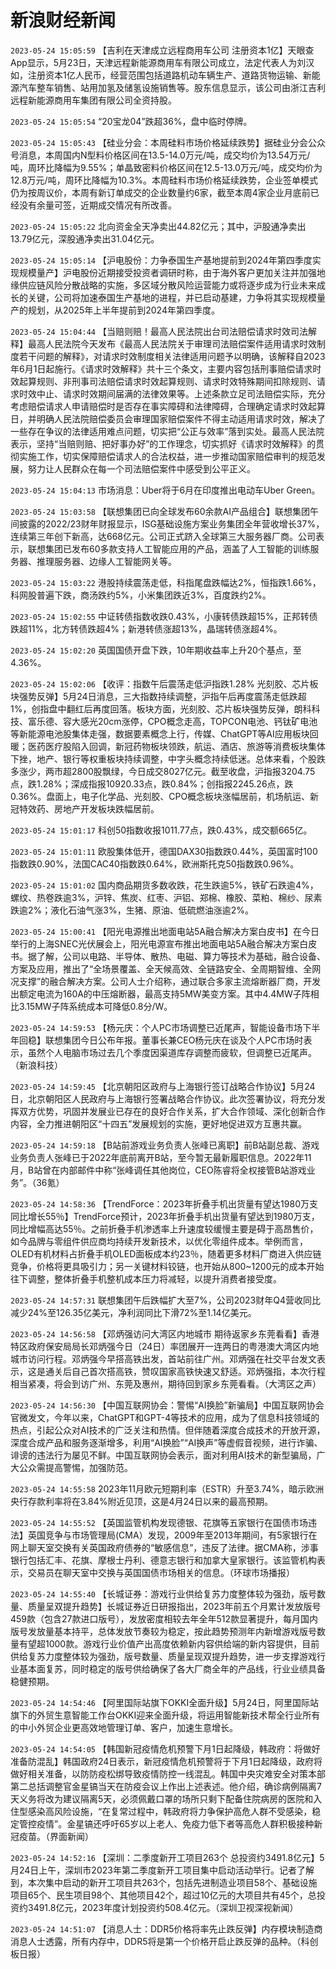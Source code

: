 # 新浪财经新闻
`2023-05-24 15:05:59` 【吉利在天津成立远程商用车公司 注册资本1亿】天眼查App显示，5月23日，天津远程新能源商用车有限公司成立，法定代表人为刘汉如，注册资本1亿人民币，经营范围包括道路机动车辆生产、道路货物运输、新能源汽车整车销售、站用加氢及储氢设施销售等。股东信息显示，该公司由浙江吉利远程新能源商用车集团有限公司全资持股。

`2023-05-24 15:05:54` “20宝龙04”跌超36%，盘中临时停牌。

`2023-05-24 15:05:43` 【硅业分会：本周硅料市场价格延续跌势】据硅业分会公众号消息，本周国内N型料价格区间在13.5-14.0万元/吨，成交均价为13.54万元/吨，周环比降幅为9.55%；单晶致密料价格区间在12.5-13.0万元/吨，成交均价为12.8万元/吨，周环比降幅为10.3%。本周硅料市场价格延续跌势，企业签单模式仍为按周议价，本周有新订单成交的企业数量约6家，截至本周4家企业月底前已经没有余量可签，近期成交情况有所改善。

`2023-05-24 15:05:22` 北向资金全天净卖出44.82亿元；其中，沪股通净卖出13.79亿元，深股通净卖出31.04亿元。

`2023-05-24 15:05:14` 【沪电股份：力争泰国生产基地提前到2024年第四季度实现规模量产】沪电股份近期接受投资者调研时称，由于海外客户更加关注并加强地缘供应链风险分散战略的实施，多区域分散风险运营能力或将逐步成为行业未来成长的关键，公司将加速泰国生产基地的进程，并已启动基建，力争将其实现规模量产的规划，从2025年上半年提前到2024年第四季度。

`2023-05-24 15:04:44` 【当赔则赔！最高人民法院出台司法赔偿请求时效司法解释】最高人民法院今天发布《最高人民法院关于审理司法赔偿案件适用请求时效制度若干问题的解释》，对请求时效制度相关法律适用问题予以明确，该解释自2023年6月1日起施行。《请求时效解释》共十三个条文，主要内容包括刑事赔偿请求时效起算规则、非刑事司法赔偿请求时效起算规则、请求时效特殊期间扣除规则、请求时效中止、请求时效期间届满的法律效果等。上述条款立足司法赔偿实际，充分考虑赔偿请求人申请赔偿时是否存在事实障碍和法律障碍，合理确定请求时效起算日，并明确人民法院赔偿委员会审理国家赔偿案件不得主动适用请求时效，解决了一些存在争议的法律适用难点问题，切实把“公正与效率”落到实处。最高人民法院表示，坚持“当赔则赔、把好事办好”的工作理念，切实抓好《请求时效解释》的贯彻实施工作，切实保障赔偿请求人的合法权益，进一步推动国家赔偿审判的规范发展，努力让人民群众在每一个司法赔偿案件中感受到公平正义。

`2023-05-24 15:04:13` 市场消息：Uber将于6月在印度推出电动车Uber Green。

`2023-05-24 15:03:58` 【联想集团已向全球发布60余款AI产品组合】联想集团午间披露的2022/23财年财报显示，ISG基础设施方案业务集团全年营收增长37%，连续第三年创下新高，达668亿元。公司正式跻入全球第三大服务器厂商。公司表示，联想集团已发布60多款支持人工智能应用的产品，涵盖了人工智能的训练服务器、推理服务器、边缘人工智能网关等。

`2023-05-24 15:03:22` 港股持续震荡走低，科指尾盘跌幅达2%，恒指跌1.66%，科网股普遍下跌，商汤跌约5%，小米集团跌近3%，百度跌约2%。

`2023-05-24 15:02:55` 中证转债指数收跌0.43%，小康转债跌超15%，正邦转债跌超11%，北方转债跌超4%；新港转债涨超13%，晶瑞转债涨超4%。

`2023-05-24 15:02:20` 英国国债开盘下跌，10年期收益率上升20个基点，至4.36%。

`2023-05-24 15:02:06` 【收评：指数午后震荡走低沪指跌1.28% 光刻胶、芯片板块强势反弹】5月24日消息，三大指数持续调整，沪指午后再度震荡走低跌超1%，创指盘中翻红后再度回落。板块方面，光刻胶、芯片板块强势反弹，朗科科技、富乐德、容大感光20cm涨停，CPO概念走高，TOPCON电池、钙钛矿电池等新能源电池股集体走强，数据要素概念上行，传媒、ChatGPT等AI应用板块回暖；医药医疗股陷入回调，新冠药物板块领跌，航运、酒店、旅游等消费板块集体下挫，地产、银行等权重板块持续调整，中字头概念持续低迷。总体来看，个股跌多涨少，两市超2800股飘绿，今日成交8027亿元。截至收盘，沪指报3204.75点，跌1.28%；深成指报10920.33点，跌0.84%；创指报2245.26点，跌0.36%。盘面上，电子化学品、光刻胶、CPO概念板块涨幅居前，机场航运、新冠特效药、房地产开发板块跌幅居前。

`2023-05-24 15:01:17` 科创50指数收报1011.77点，跌0.43%，成交额665亿。

`2023-05-24 15:01:11` 欧股集体低开，德国DAX30指数跌0.44%，英国富时100指数跌0.90%，法国CAC40指数跌0.64%，欧洲斯托克50指数跌0.96%。

`2023-05-24 15:01:02` 国内商品期货多数收跌，花生跌逾5%，铁矿石跌逾4%，螺纹、热卷跌逾3%，沪锌、焦炭、红枣、沪铝、郑棉、橡胶、菜粕、棉纱、尿素跌逾2%；液化石油气涨3%，生猪、原油、低硫燃油涨逾2%。

`2023-05-24 15:00:41` 【阳光电源推出地面电站5A融合解决方案白皮书】在今日举行的上海SNEC光伏展会上，阳光电源宣布推出地面电站5A融合解决方案白皮书。据了解，公司以电路、半导体、散热、电磁、算力等技术为基础，融合设备、方案及应用，推出了“全场景覆盖、全天候高效、全链路安全、全周期智维、全网况支撑”的融合解决方案。公司人士介绍称，通过联合多家主流熔断器厂商，开发出额定电流为160A的中压熔断器，最高支持5MW美变方案。其中4.4MW子阵相比3.15MW子阵系统成本可降低0.8分/W。

`2023-05-24 14:59:53` 【杨元庆：个人PC市场调整已近尾声，智能设备市场下半年回稳】联想集团今日公布年报。董事长兼CEO杨元庆在谈及个人PC市场时表示，虽然个人电脑市场过去几个季度因渠道库存调整而疲软，但调整已近尾声。（新浪科技）

`2023-05-24 14:59:45` 【北京朝阳区政府与上海银行签订战略合作协议】5月24日，北京朝阳区人民政府与上海银行签署战略合作协议。此次签署协议，将充分发挥双方优势，巩固并发展业已存在的良好合作关系，扩大合作领域、深化创新合作内容，全力推进朝阳区“十四五”发展规划的实施，更好地促进双方互惠共赢。

`2023-05-24 14:59:18` 【B站前游戏业务负责人张峰已离职】前B站副总裁、游戏业务负责人张峰已于2022年底前离开B站，至今暂无最新履职信息。2022年11月，B站曾在内部邮件中称“张峰调任其他岗位，CEO陈睿将全权接管B站游戏业务”。（36氪）

`2023-05-24 14:58:36` 【TrendForce：2023年折叠手机出货量有望达1980万支 同比增长55％】TrendForce预计，2023年折叠手机出货量有望达到1980万支，同比增幅高达55％。之前折叠手机渗透率上升速度较缓慢主要是碍于高昂售价，如今品牌与零组件供应商均持续开发新技术，以优化零组件成本。举例而言，OLED有机材料占折叠手机OLED面板成本约23％，随着更多材料厂商进入供应链竞争，价格将更具吸引力；另一关键材料铰链，也开始从800~1200元的成本开始往下调整，整体折叠手机整机成本压力将减轻，以提升消费者接受度。

`2023-05-24 14:57:31` 联想集团午后跌幅扩大至7%，公司2023财年Q4营收同比减少24%至126.35亿美元，净利润同比下滑72%至1.14亿美元。

`2023-05-24 14:56:58` 【邓炳强访问大湾区内地城市 期待返家乡东莞看看】香港特区政府保安局局长邓炳强今日（24日）率团展开一连两日的粤港澳大湾区内地城市访问行程。邓炳强今早搭高铁出发，首站前往广州。邓炳强在社交平台发文表示，这是通关后自己首次搭高铁，赞叹国家高铁快速又舒适。邓炳强指，本次行程相当紧凑，将会到访广州、东莞及惠州，期待回到家乡东莞看看。（大湾区之声）

`2023-05-24 14:56:30` 【中国互联网协会：警惕“AI换脸”新骗局】中国互联网协会官微发文，今年以来，ChatGPT和GPT-4等技术的应用，成为了信息科技领域的热点，引起公众对AI技术的广泛关注和热情。但伴随着深度合成技术的开放开源，深度合成产品和服务逐渐增多，利用“AI换脸”“AI换声”等虚假音视频，进行诈骗、诽谤的违法行为屡见不鲜。中国互联网协会表示，面对利用AI技术的新型骗局，广大公众需提高警惕，加强防范。

`2023-05-24 14:55:58` 2023年11月欧元短期利率（ESTR）升至3.74%，暗示欧洲央行存款利率将在3.84%附近见顶，这是4月24日以来的最高预期。

`2023-05-24 14:55:52` 【英国监管机构发现德银、花旗等五家银行在国债市场违法】英国竞争与市场管理局(CMA）发现，2009年至2013年期间，有5家银行在网上聊天室交换有关英国政府债券的“敏感信息”，违反了法律。据CMA称，涉事银行包括汇丰、花旗、摩根士丹利、德意志银行和加拿大皇家银行。该监管机构表示，交易员在聊天室中交换与英国国债市场相关的信息。（环球市场播报）

`2023-05-24 14:55:40` 【长城证券：游戏行业供给复苏力度整体较为强劲，版号数量、质量呈双提升趋势】长城证券近日研报指出，2023年前五个月累计发放版号459款（包含27款进口版号），发放密度相较去年全年512款显著提升，每月国内版号发放量基本持平，总体发放节奏较为稳定，按此趋势预测年内新增游戏版号数量有望超1000款。游戏行业价值产出高度依赖新内容供给端的新内容提供，目前供给复苏力度整体较为强劲，版号数量、质量呈现双提升趋势，进一步支撑游戏行业基本面复苏，同时稳定的版号供给确保了各大厂商全年的产品线，行业业绩具备稳健预期。

`2023-05-24 14:54:46` 【阿里国际站旗下OKKI全面升级】5月24日，阿里国际站旗下的外贸生意智能工作台OKKI迎来全面升级，将运用智能新技术帮全行业所有的中小外贸企业更高效地管理订单、客户，加速生意增长。

`2023-05-24 14:54:05` 【韩国新冠疫情危机预警下月1日起降级，韩政府：将做好准备防混乱】韩国政府24日表示，新冠疫情危机预警将于下月1日起降级，政府将做好相关准备，以防防疫松绑导致疫情防控一线混乱。韩国中央灾难安全对策本部第二总括调整官金星镐当天在防疫会议上作出上述表述。他介绍，确诊病例隔离7天义务将改为建议隔离5天，必须佩戴口罩的场所只剩下配备住院病房的医院和入住型感染高风险设施，“在复常过程中，韩政府将力争保护高危人群不受感染，稳定管控疫情”。金星镐还呼吁65岁以上老人、免疫力低下者等高危人群积极接种新冠疫苗。（界面新闻）

`2023-05-24 14:52:16` 【深圳：二季度新开工项目263个 总投资约3491.8亿元】5月24日上午，深圳市2023年第二季度新开工项目集中启动活动举行。记者了解到，本次集中启动的新开工项目共263个，包括先进制造业项目58个、基础设施项目65个、民生项目98个、其他项目42个，超过10亿元的大项目共有45个，总投资约3491.8亿元，2023年度计划投资约508.4亿元。（深圳卫视深视新闻）

`2023-05-24 14:51:07` 【消息人士：DDR5价格将率先止跌反弹】内存模块制造商消息人士透露，所有内存中，DDR5将是第一个价格开启止跌反弹的品种。（科创板日报）


